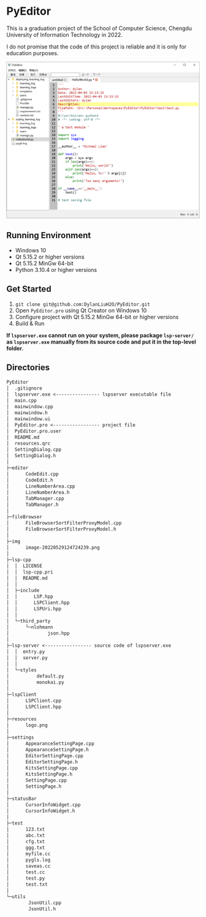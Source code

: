 # PyEditor

This is a graduation project of the School of Computer Science, Chengdu University of Information Technology in 2022. 

I do not promise that the code of this project is reliable and it is only for education purposes.

![image-20220529124724239](img/image-20220529124724239.png)

## Running Environment

- Windows 10
- Qt 5.15.2 or higher versions
- Qt 5.15.2 MinGw 64-bit
- Python 3.10.4 or higher versions

## Get Started

1. `git clone git@github.com:DylanLiuH2O/PyEditor.git`
1. Open `PyEditor.pro` using Qt Creator on Windows 10
2. Configure project with Qt 5.15.2 MinGw 64-bit or higher versions
3. Build & Run

**If `lspserver.exe` cannot run on your system, please package `lsp-server/` as `lspserver.exe` manually from its source code and put it in the top-level folder.**

## Directories

```text
PyEditor
│  .gitignore
│  lspserver.exe <---------------- lspserver executable file
│  main.cpp
│  mainwindow.cpp
│  mainwindow.h
│  mainwindow.ui
│  PyEditor.pro <----------------- project file
│  PyEditor.pro.user
│  README.md
│  resources.qrc
│  SettingDialog.cpp
│  SettingDialog.h
│
├─editor
│      CodeEdit.cpp
│      CodeEdit.h
│      LineNumberArea.cpp
│      LineNumberArea.h
│      TabManager.cpp
│      TabManager.h
│
├─fileBrowser
│      FileBrowserSortFilterProxyModel.cpp
│      FileBrowserSortFilterProxyModel.h
│
├─img
│      image-20220529124724239.png
│
├─lsp-cpp
│  │  LICENSE
│  │  lsp-cpp.pri
│  │  README.md
│  │
│  ├─include
│  │      LSP.hpp
│  │      LSPClient.hpp
│  │      LSPUri.hpp
│  │
│  └─third_party
│      └─nlohmann
│              json.hpp
│
├─lsp-server <----------------- source code of lspserver.exe
│  │  entry.py
│  │  server.py
│  │
│  └─styles
│          default.py
│          monokai.py
│
├─lspClient
│      LSPClient.cpp
│      LSPClient.hpp
│
├─resources
│      logo.png
│
├─settings
│      AppearanceSettingPage.cpp
│      AppearanceSettingPage.h
│      EditorSettingPage.cpp
│      EditorSettingPage.h
│      KitsSettingPage.cpp
│      KitsSettingPage.h
│      SettingPage.cpp
│      SettingPage.h
│
├─statusBar
│      CursorInfoWidget.cpp
│      CursorInfoWidget.h
│
├─test
│      123.txt
│      abc.txt
│      cfg.txt
│      ggg.txt
│      myfile.cc
│      pygls.log
│      saveas.cc
│      test.cc
│      test.py
│      test.txt
│
└─utils
        JsonUtil.cpp
        JsonUtil.h
```


